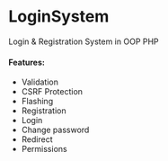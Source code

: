 # LoginSystem

Login & Registration System in OOP PHP

#### Features:
+ Validation
+ CSRF Protection
+ Flashing
+ Registration
+ Login
+ Change password
+ Redirect
+ Permissions

